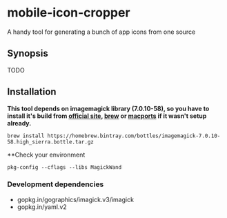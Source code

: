 # mobile-icon-cropper
A handy tool for generating a bunch of app icons from one source

## Synopsis

TODO

## Installation

**This tool depends on imagemagick library (7.0.10-58), so you have to install it's build from [official site](https://www.imagemagick.org/script/download.php), [brew](https://docs.brew.sh/Installation) or [macports](https://www.macports.org/install.php) if it wasn't setup already.**

```brew install https://homebrew.bintray.com/bottles/imagemagick-7.0.10-58.high_sierra.bottle.tar.gz```

**Check your environment

```pkg-config --cflags --libs MagickWand```

### Development dependencies

- gopkg.in/gographics/imagick.v3/imagick
- gopkg.in/yaml.v2
